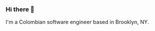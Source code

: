 ### Hi there 👋

<!--
**Czechh/Czechh** is a ✨ _special_ ✨ repository because its `README.md` (this file) appears on your GitHub profile.

Here are some ideas to get you started:

- 🔭 I’m currently working on ...
- 🌱 I’m currently learning ...
- 👯 I’m looking to collaborate on ...
- 🤔 I’m looking for help with ...
- 💬 Ask me about ...
- 📫 How to reach me: ...
- ⚡ Fun fact: ...
-->

I'm a Colombian software engineer based in Brooklyn, NY.
<!--
[![Github stats](https://github-readme-stats.vercel.app/api?username=Czechh&show_icons=true&theme=dracula)](https://github.com/anuraghazra/github-readme-stats)
-->
